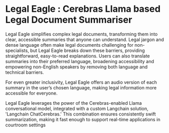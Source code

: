
# Legal Eagle : Cerebras Llama based Legal Document Summariser  

Legal Eagle simplifies complex legal documents, transforming them into clear, accessible summaries that anyone can understand. Legal jargon and dense language often make legal documents challenging for non-specialists, but Legal Eagle breaks down these barriers, providing straightforward, easy-to-read explanations. Users can also translate summaries into their preferred language, broadening accessibility and empowering non-English speakers by removing both language and technical barriers.

For even greater inclusivity, Legal Eagle offers an audio version of each summary in the user’s chosen language, making legal information more accessible for everyone.

Legal Eagle leverages the power of the Cerebras-enabled Llama conversational model, integrated with a custom Langchain solution, 'Langchain ChatCerebras.' This combination ensures consistently swift summarization, making it fast enough to support real-time applications in courtroom settings




